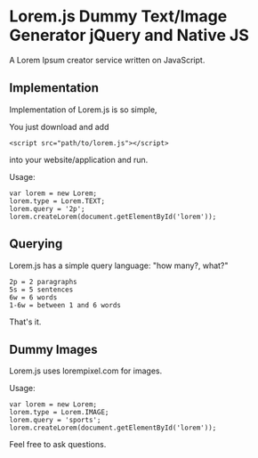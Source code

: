 Lorem.js Dummy Text/Image Generator jQuery and Native JS
========================================================
A Lorem Ipsum creator service written on JavaScript.


Implementation
--------------

Implementation of Lorem.js is so simple,

You just download and add

    <script src="path/to/lorem.js"></script>

into your website/application and run.


Usage:

    var lorem = new Lorem;
    lorem.type = Lorem.TEXT;
    lorem.query = '2p';
    lorem.createLorem(document.getElementById('lorem'));


Querying
--------

Lorem.js has a simple query language: "how many?, what?"

    2p = 2 paragraphs
    5s = 5 sentences
    6w = 6 words
    1-6w = between 1 and 6 words

That's it.

Dummy Images
------------

Lorem.js uses lorempixel.com for images.

Usage:

    var lorem = new Lorem;
    lorem.type = Lorem.IMAGE;
    lorem.query = 'sports';
    lorem.createLorem(document.getElementById('lorem'));



Feel free to ask questions.
